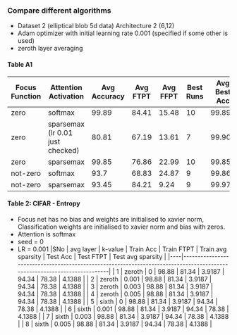 ### Compare different algorithms

- Dataset 2 (elliptical blob 5d data) Architecture 2 (6,12)
- Adam optimizer with initial learning rate 0.001 (specified if some other is used)
- zeroth layer averaging

 #### Table A1
 |Focus Function | Attention Activation | Avg Accuracy  | Avg FTPT | Avg FFPT | Best Runs | Avg Best Acc | Avg Best FTPT | Average Best FFPT|
 | ---- | -----------------    | ---------     | -------  | -----    | ---       |        ----- |   ---------   | --------                  |
 | zero | softmax  |  99.89 |84.41 | 15.48 | 10 | 99.89 | 84.41 | 15.48 | 
 | zero |  sparsemax (lr 0.01 just checked)|  80.81 | 67.19 | 13.61 |  7 | 99.90 | 94.90 | 5.08 | 
 | zero | sparsemax  |   99.85 | 76.86 | 22.99 | 10 | 99.85 | 76.86 | 22.99 |
 | not-zero| softmax | 93.7 | 68.83 | 24.87 | 9 | 99.86 |76.47 | 23.39 |
 | not-zero| sparsemax | 93.45 | 84.21 | 9.24  | 9 | 99.976 | 93.48 | 6.49 |   
 
 #### Table 2: CIFAR - Entropy
 - Focus net has no bias and weights are initialised to xavier norm, Classification weights are initialised to xavier norm and bias with zeros.
 - Attention is softmax
 - seed = 0
 - LR = 0.001
 |SNo | avg layer | k-value | Train Acc  | Train FTPT | Train avg sparsity | Test Acc  | Test FTPT | Test avg sparsity |
 |----|--------------------------------------------------------------------------------------------------------------------------|
 | 1  | zeroth    |  0     | 98.88 | 81.34 | 3.9187 | 94.34 | 78.38 | 4.1388 |
 | 2  | zeroth    |  0.001 | 98.88 | 81.34 | 3.9187 | 94.34 | 78.38 | 4.1388 |
 | 3  | zeroth    |  0.003 | 98.88 | 81.34 | 3.9187 | 94.34 | 78.38 | 4.1388 |
 | 4  | zeroth    |  0.005 | 98.88 | 81.34 | 3.9187 | 94.34 | 78.38 | 4.1388 |
 | 5  | sixth     |  0     | 98.88 | 81.34 | 3.9187 | 94.34 | 78.38 | 4.1388 |
 | 6  | sixth     |  0.001 | 98.88 | 81.34 | 3.9187 | 94.34 | 78.38 | 4.1388 |
 | 7  | sixth     |  0.003 | 98.88 | 81.34 | 3.9187 | 94.34 | 78.38 | 4.1388 |
 | 8  | sixth     |  0.005 | 98.88 | 81.34 | 3.9187 | 94.34 | 78.38 | 4.1388 |
  
 
